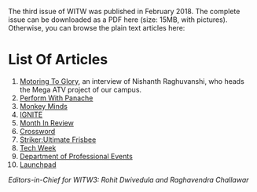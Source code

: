 <!-- TITLE: Whisper in the Woods Vol 1 Issue 3 -->
<!-- SUBTITLE: Published February 2018  -->

The third issue of WITW was published in February 2018. The complete issue can be downloaded as a PDF here (size: 15MB, with pictures). Otherwise, you can browse the plain text articles here: 
# List Of Articles 
1. [Motoring To Glory](/news/witw/1-3/motoringtoglory), an interview of Nishanth Raghuvanshi, who heads the Mega ATV project of our campus. 
2. [Perform With Panache](/news/witw/1-3/performwithpanache)
3. [Monkey Minds](/news/witw/1-3/monkeyminds)
4. [IGNITE](/news/witw/1-3/ignite)
5. [Month In Review](/news/witw/1-3/monthinreview)
6. [Crossword](/news/witw/1-3/crossword)
7. [Striker:Ultimate Frisbee](/news/witw/1-3/striker)
8. [Tech Week](/news/witw/1-3/techweek)
9. [Department of Professional Events](/news/witw/1-3/dope)
10. [Launchpad](/news/witw/1-3/launchpad)

*Editors-in-Chief for WITW3: Rohit Dwivedula and Raghavendra Challawar*